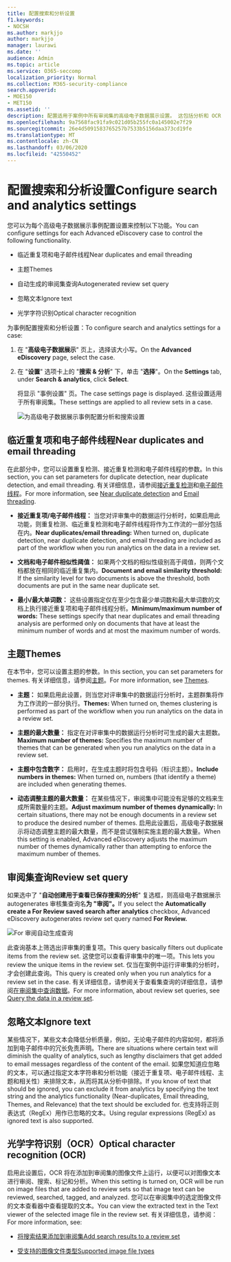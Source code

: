 ```yaml
---
title: 配置搜索和分析设置
f1.keywords:
- NOCSH
ms.author: markjjo
author: markjjo
manager: laurawi
ms.date: ''
audience: Admin
ms.topic: article
ms.service: O365-seccomp
localization_priority: Normal
ms.collection: M365-security-compliance
search.appverid:
- MOE150
- MET150
ms.assetid: ''
description: 配置适用于案例中所有审阅集的高级电子数据展示设置。 这包括分析和 OCR 的设置。
ms.openlocfilehash: 9a7568fac91fa9c021d05b255fc0a145002e7f29
ms.sourcegitcommit: 26e4d5091583765257b7533b5156daa373cd19fe
ms.translationtype: MT
ms.contentlocale: zh-CN
ms.lasthandoff: 03/06/2020
ms.locfileid: "42550452"
---
```

# <a name="configure-search-and-analytics-settings"></a><span data-ttu-id="e748c-104">配置搜索和分析设置</span><span class="sxs-lookup"><span data-stu-id="e748c-104">Configure search and analytics settings</span></span>

<span data-ttu-id="e748c-105">您可以为每个高级电子数据展示事例配置设置来控制以下功能。</span><span class="sxs-lookup"><span data-stu-id="e748c-105">You can configure settings for each Advanced eDiscovery case to control the following functionality.</span></span>

- <span data-ttu-id="e748c-106">临近重复项和电子邮件线程</span><span class="sxs-lookup"><span data-stu-id="e748c-106">Near duplicates and email threading</span></span>

- <span data-ttu-id="e748c-107">主题</span><span class="sxs-lookup"><span data-stu-id="e748c-107">Themes</span></span>

- <span data-ttu-id="e748c-108">自动生成的审阅集查询</span><span class="sxs-lookup"><span data-stu-id="e748c-108">Autogenerated review set query</span></span>

- <span data-ttu-id="e748c-109">忽略文本</span><span class="sxs-lookup"><span data-stu-id="e748c-109">Ignore text</span></span>

- <span data-ttu-id="e748c-110">光学字符识别</span><span class="sxs-lookup"><span data-stu-id="e748c-110">Optical character recognition</span></span>

<span data-ttu-id="e748c-111">为事例配置搜索和分析设置：</span><span class="sxs-lookup"><span data-stu-id="e748c-111">To configure search and analytics settings for a case:</span></span>

1. <span data-ttu-id="e748c-112">在 "**高级电子数据展示**" 页上，选择该大小写。</span><span class="sxs-lookup"><span data-stu-id="e748c-112">On the **Advanced eDiscovery** page, select the case.</span></span>

2. <span data-ttu-id="e748c-113">在 "**设置**" 选项卡上的 "**搜索 & 分析**" 下，单击 "**选择**"。</span><span class="sxs-lookup"><span data-stu-id="e748c-113">On the **Settings** tab, under **Search & analytics**, click **Select**.</span></span>

   <span data-ttu-id="e748c-114">将显示 "事例设置" 页。</span><span class="sxs-lookup"><span data-stu-id="e748c-114">The case settings page is displayed.</span></span> <span data-ttu-id="e748c-115">这些设置适用于所有审阅集。</span><span class="sxs-lookup"><span data-stu-id="e748c-115">These settings are applied to all review sets in a case.</span></span>

   ![为高级电子数据展示事例配置分析和搜索设置](../media/AeDCaseSettings.png)

## <a name="near-duplicates-and-email-threading"></a><span data-ttu-id="e748c-117">临近重复项和电子邮件线程</span><span class="sxs-lookup"><span data-stu-id="e748c-117">Near duplicates and email threading</span></span>

<span data-ttu-id="e748c-118">在此部分中，您可以设置重复检测、接近重复检测和电子邮件线程的参数。</span><span class="sxs-lookup"><span data-stu-id="e748c-118">In this section, you can set parameters for duplicate detection, near duplicate detection, and email threading.</span></span> <span data-ttu-id="e748c-119">有关详细信息，请参阅[接近重复检测](near-duplicates.md)和[电子邮件线程](email-threading.md)。</span><span class="sxs-lookup"><span data-stu-id="e748c-119">For more information, see [Near duplicate detection](near-duplicates.md) and [Email threading](email-threading.md).</span></span>

- <span data-ttu-id="e748c-120">**接近重复项/电子邮件线程：** 当您对评审集中的数据运行分析时，如果启用此功能，则重复检测、临近重复检测和电子邮件线程将作为工作流的一部分包括在内。</span><span class="sxs-lookup"><span data-stu-id="e748c-120">**Near duplicates/email threading:** When turned on, duplicate detection, near duplicate detection, and email threading are included as part of the workflow when you run analytics on the data in a review set.</span></span>

- <span data-ttu-id="e748c-121">**文档和电子邮件相似性阈值：** 如果两个文档的相似性级别高于阈值，则两个文档都放在相同的临近重复集内。</span><span class="sxs-lookup"><span data-stu-id="e748c-121">**Document and email similarity threshold:** If the similarity level for two documents is above the threshold, both documents are put in the same near duplicate set.</span></span>

- <span data-ttu-id="e748c-122">**最小/最大单词数：** 这些设置指定仅在至少包含最少单词数和最大单词数的文档上执行接近重复项和电子邮件线程分析。</span><span class="sxs-lookup"><span data-stu-id="e748c-122">**Minimum/maximum number of words:** These settings specify that near duplicates and email threading analysis are performed only on documents that have at least the minimum number of words and at most the maximum number of words.</span></span>

## <a name="themes"></a><span data-ttu-id="e748c-123">主题</span><span class="sxs-lookup"><span data-stu-id="e748c-123">Themes</span></span>

<span data-ttu-id="e748c-124">在本节中，您可以设置主题的参数。</span><span class="sxs-lookup"><span data-stu-id="e748c-124">In this section, you can set parameters for themes.</span></span> <span data-ttu-id="e748c-125">有关详细信息，请参阅[主题](themes-in-advanced-ediscovery.md)。</span><span class="sxs-lookup"><span data-stu-id="e748c-125">For more information, see [Themes](themes-in-advanced-ediscovery.md).</span></span>

- <span data-ttu-id="e748c-126">**主题：** 如果启用此设置，则当您对评审集中的数据运行分析时，主题群集将作为工作流的一部分执行。</span><span class="sxs-lookup"><span data-stu-id="e748c-126">**Themes:** When turned on, themes clustering is performed as part of the workflow when you run analytics on the data in a review set.</span></span>

- <span data-ttu-id="e748c-127">**主题的最大数量：** 指定在对评审集中的数据运行分析时可生成的最大主题数。</span><span class="sxs-lookup"><span data-stu-id="e748c-127">**Maximum number of themes:** Specifies the maximum number of themes that can be generated when you run analytics on the data in a review set.</span></span>

- <span data-ttu-id="e748c-128">**主题中包含数字：** 启用时，在生成主题时将包含号码（标识主题）。</span><span class="sxs-lookup"><span data-stu-id="e748c-128">**Include numbers in themes:** When turned on, numbers (that identify a theme) are included when generating themes.</span></span> 

- <span data-ttu-id="e748c-129">**动态调整主题的最大数量：** 在某些情况下，审阅集中可能没有足够的文档来生成所需数量的主题。</span><span class="sxs-lookup"><span data-stu-id="e748c-129">**Adjust maximum number of themes dynamically:** In certain situations, there may not be enough documents in a review set to produce the desired number of themes.</span></span> <span data-ttu-id="e748c-130">启用此设置后，高级电子数据展示将动态调整主题的最大数量，而不是尝试强制实施主题的最大数量。</span><span class="sxs-lookup"><span data-stu-id="e748c-130">When this setting is enabled, Advanced eDiscovery adjusts the maximum number of themes dynamically rather than attempting to enforce the maximum number of themes.</span></span>

## <a name="review-set-query"></a><span data-ttu-id="e748c-131">审阅集查询</span><span class="sxs-lookup"><span data-stu-id="e748c-131">Review set query</span></span>

<span data-ttu-id="e748c-132">如果选中了 "**自动创建用于查看已保存搜索的分析**" 复选框，则高级电子数据展示 autogenerates 审核集查询名**为 "审阅"。**</span><span class="sxs-lookup"><span data-stu-id="e748c-132">If you select the **Automatically create a For Review saved search after analytics** checkbox, Advanced eDiscovery autogenerates review set query named **For Review.**</span></span> 

![For 审阅自动生成查询](../media/AeDForReviewQuery.png)

<span data-ttu-id="e748c-134">此查询基本上筛选出评审集的重复项。</span><span class="sxs-lookup"><span data-stu-id="e748c-134">This query basically filters out duplicate items from the review set.</span></span> <span data-ttu-id="e748c-135">这使您可以查看评审集中的唯一项。</span><span class="sxs-lookup"><span data-stu-id="e748c-135">This lets you review the unique items in the review set.</span></span> <span data-ttu-id="e748c-136">仅当在案例中运行评审集的分析时，才会创建此查询。</span><span class="sxs-lookup"><span data-stu-id="e748c-136">This query is created only when you run analytics for a review set in the case.</span></span> <span data-ttu-id="e748c-137">有关详细信息，请参阅关于查看集查询的详细信息，请参阅[在审阅集中查询数据](review-set-search.md)。</span><span class="sxs-lookup"><span data-stu-id="e748c-137">For more information, about review set queries, see [Query the data in a review set](review-set-search.md).</span></span>

## <a name="ignore-text"></a><span data-ttu-id="e748c-138">忽略文本</span><span class="sxs-lookup"><span data-stu-id="e748c-138">Ignore text</span></span>

<span data-ttu-id="e748c-139">某些情况下，某些文本会降低分析质量，例如，无论电子邮件的内容如何，都将添加到电子邮件中的冗长免责声明。</span><span class="sxs-lookup"><span data-stu-id="e748c-139">There are situations where certain text will diminish the quality of analytics, such as lengthy disclaimers that get added to email messages regardless of the content of the email.</span></span> <span data-ttu-id="e748c-140">如果您知道应忽略的文本，可以通过指定文本字符串和分析功能（接近于重复项、电子邮件线程、主题和相关性）来排除文本，从而将其从分析中排除。</span><span class="sxs-lookup"><span data-stu-id="e748c-140">If you know of text that should be ignored, you can exclude it from analytics by specifying the text string and the analytics functionality (Near-duplicates, Email threading, Themes, and Relevance) that the text should be excluded for.</span></span> <span data-ttu-id="e748c-141">也支持将正则表达式（RegEx）用作已忽略的文本。</span><span class="sxs-lookup"><span data-stu-id="e748c-141">Using regular expressions (RegEx) as ignored text is also supported.</span></span> 

## <a name="optical-character-recognition-ocr"></a><span data-ttu-id="e748c-142">光学字符识别（OCR）</span><span class="sxs-lookup"><span data-stu-id="e748c-142">Optical character recognition (OCR)</span></span>

<span data-ttu-id="e748c-143">启用此设置后，OCR 将在添加到审阅集的图像文件上运行，以便可以对图像文本进行审阅、搜索、标记和分析。</span><span class="sxs-lookup"><span data-stu-id="e748c-143">When this setting is turned on, OCR will be run on image files that are added to review sets so that image text can be reviewed, searched, tagged, and analyzed.</span></span> <span data-ttu-id="e748c-144">您可以在审阅集中的选定图像文件的文本查看器中查看提取的文本。</span><span class="sxs-lookup"><span data-stu-id="e748c-144">You can view the extracted text in the Text viewer of the selected image file in the review set.</span></span> <span data-ttu-id="e748c-145">有关详细信息，请参阅：</span><span class="sxs-lookup"><span data-stu-id="e748c-145">For more information, see:</span></span>

- [<span data-ttu-id="e748c-146">将搜索结果添加到审阅集</span><span class="sxs-lookup"><span data-stu-id="e748c-146">Add search results to a review set</span></span>](add-data-to-review-set.md#optical-character-recognition)

- [<span data-ttu-id="e748c-147">受支持的图像文件类型</span><span class="sxs-lookup"><span data-stu-id="e748c-147">Supported image file types</span></span>](supported-filetypes-ediscovery20.md#image)

